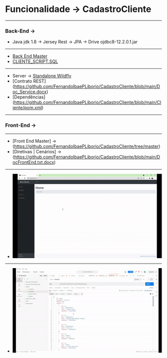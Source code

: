 # Funcionalidade -> CadastroCliente

-----------------------------------------------------------------------------------------------------------------------------------
### Back-End -> 
* Java jdk 1.8 -> Jersey Rest -> JPA -> Drive ojdbc8-12.2.0.1.jar
-----------------------------------------------------------------------------------------------------------------------------------
* [Back End Master](https://github.com/FernandoIbaePLiborio/Cliente/tree/master) 
* [CLIENTE_SCRIPT.SQL](https://github.com/FernandoIbaePLiborio/CadastroCliente/blob/main/CLIENTE_SCRIPT.SQL)   

-----------------------------------------------------------------------------------------------------------------------------------
* Server -> [Standalone Wildfly](https://github.com/FernandoIbaePLiborio/CadastroCliente/blob/main/standaloneCliente.xml) 
* [Contrato REST] (https://github.com/FernandoIbaePLiborio/CadastroCliente/blob/main/Doc_Service.docx) 
* [Dependências] (https://github.com/FernandoIbaePLiborio/CadastroCliente/blob/main/Cliente/pom.xml) 

-----------------------------------------------------------------------------------------------------------------------------------
### Front-End -> 
-----------------------------------------------------------------------------------------------------------------------------------
* [Front End Master] -> (https://github.com/FernandoIbaePLiborio/CadastroCliente/tree/master)  
* [Diretivas | Cenários] -> (https://github.com/FernandoIbaePLiborio/CadastroCliente/blob/main/DocFrontEnd.txt.docx)

-----------------------------------------------------------------------------------------------------------------------------------
* ![Angular](https://github.com/FernandoIbaePLiborio/CadastroCliente/blob/main/Front.gif)
-----------------------------------------------------------------------------------------------------------------------------------
* ![Service](https://github.com/FernandoIbaePLiborio/CadastroCliente/blob/main/service.gif)


